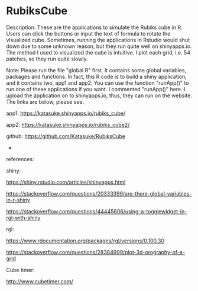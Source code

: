 # RubiksCube
Description:
These are the applications to simulate the Rubiks cube in R. Users can click the buttons or input the text of formula to rotate the visualized cube. Sometimes, running the applications in Rstudio would shut down due to some unknown reason, but they run quite well on shinyapps.io. The method I used to visualized the cube is intuitive. I plot each grid, i.e. 54 patches, so they run quite slowly.

 Note:
 Please run the file "global.R" first. It contains some global variables, packages and functions. In fact, this R code is to build a shiny application, and it contains two, app1 and app2. You can use the function "runApp()" to run one of these applications if you want. I commented "runApp()" here. I upload the application on to shinyapps.io, thus, they can run on the website. The links are below, please see.

 app1: https://katasuke.shinyapps.io/rubiks_cube/ 
 
 app2: https://katasuke.shinyapps.io/rubiks_cube2/
 
 github: https://github.com/Katasuke/RubiksCube
 
 -

 references:
 
 shiny:
 
 https://shiny.rstudio.com/articles/shinyapps.html
 
https://stackoverflow.com/questions/20333399/are-there-global-variables-in-r-shiny

https://stackoverflow.com/questions/44445606/using-a-togglewidget-in-rgl-with-shiny

rgl:

https://www.rdocumentation.org/packages/rgl/versions/0.100.30

https://stackoverflow.com/questions/28384999/plot-3d-orography-of-a-grid

Cube timer:

http://www.cubetimer.com/
